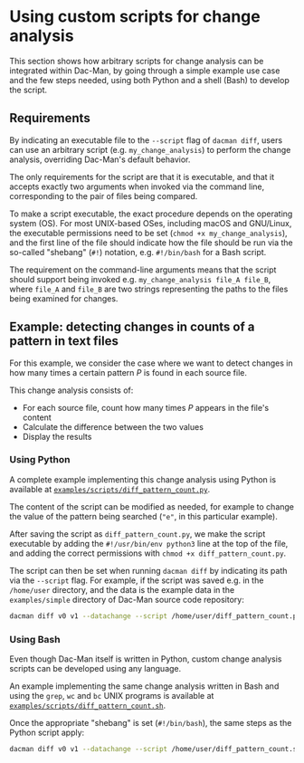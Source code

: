 # Using custom scripts for change analysis

This section shows how arbitrary scripts for change analysis
can be integrated within Dac-Man,
by going through a simple example use case and the few steps needed,
using both Python and a shell (Bash) to develop the script.

## Requirements

By indicating an executable file to the `--script` flag of `dacman diff`,
users can use an arbitrary script (e.g. `my_change_analysis`) to perform the change analysis,
overriding Dac-Man's default behavior.

The only requirements for the script are
that it is executable,
and that it accepts exactly two arguments when invoked via the command line,
corresponding to the pair of files being compared.

To make a script executable, the exact procedure depends on the operating system (OS).
For most UNIX-based OSes, including macOS and GNU/Linux,
the executable permissions need to be set (`chmod +x my_change_analysis`),
and the first line of the file should indicate how the file should be run
via the so-called "shebang" (`#!`) notation, e.g. `#!/bin/bash` for a Bash script.

The requirement on the command-line arguments means that the script should support
being invoked e.g. `my_change_analysis file_A file_B`,
where `file_A` and `file_B` are two strings representing the paths to the files being examined for changes.

## Example: detecting changes in counts of a pattern in text files

For this example, we consider the case where we want to detect changes
in how many times a certain pattern *P* is found in each source file.

This change analysis consists of:

- For each source file, count how many times *P* appears in the file's content
- Calculate the difference between the two values
- Display the results

### Using Python

A complete example implementing this change analysis using Python is available at [`examples/scripts/diff_pattern_count.py`](https://github.com/dghoshal-lbl/dac-man/blob/master/examples/scripts/diff_pattern_count.py).

The content of the script can be modified as needed,
for example to change the value of the pattern being searched (`"e"`, in this particular example).

After saving the script as `diff_pattern_count.py`,
we make the script executable by adding the `#!/usr/bin/env python3` line at the top of the file,
and adding the correct permissions with `chmod +x diff_pattern_count.py`.

The script can then be set when running `dacman diff` by indicating its path via the `--script` flag.
For example, if the script was saved e.g. in the `/home/user` directory,
and the data is the example data in the `examples/simple` directory of Dac-Man source code repository:

```sh
dacman diff v0 v1 --datachange --script /home/user/diff_pattern_count.py
```

### Using Bash

Even though Dac-Man itself is written in Python,
custom change analysis scripts can be developed using any language.

An example implementing the same change analysis written in Bash and using the `grep`, `wc` and `bc` UNIX programs is available at [`examples/scripts/diff_pattern_count.sh`](https://github.com/dghoshal-lbl/dac-man/blob/master/examples/scripts/diff_pattern_count.sh).

Once the appropriate "shebang" is set (`#!/bin/bash`), the same steps as the Python script apply:

```sh
dacman diff v0 v1 --datachange --script /home/user/diff_pattern_count.sh
```
